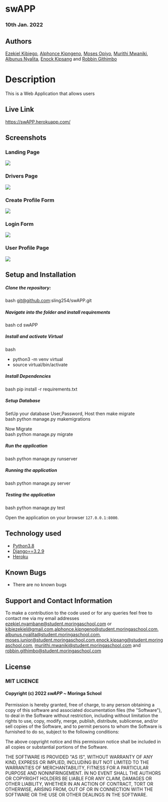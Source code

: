 # swAPP

### 10th Jan. 2022

## Authors 
  
[Ezekiel Kibiego](https://github.com/ezekielkibiego), [Alphonce Kipngeno](https://github.com/kips-alih), [Moses Opiyo](https://github.com/MosesOpiyo), [Murithi Mwaniki](https://github.com/sling254/), [Albunus Nyalita](https://github.com/albunus/), [Enock Kipsang](https://github.com/kipsang01/) and [Robbin Githimbo](https://github.com/RobbinGIT/)




  
# Description  

This is a Web Application that allows users

##  Live Link  
 
https://swAPP.herokuapp.com/  
## Screenshots 

### Landing Page
<img src="static/images/home.png">

### Drivers Page

<img src="static/images/hood.png">

### Create Profile Form

<img src="static/images/prof_form.png">

### Login Form

<img src="static/images/login.png">

### User Profile Page

<img src="static/images/prof.png">

## Setup and Installation  
  
##### Clone the repository:  

 bash 
 git@github.com:sling254/swAPP.git

##### Navigate into the folder and install requirements  
 bash 
cd swAPP

##### Install and activate Virtual  
 bash 
- python3 -m venv virtual 
- source virtual/bin/activate  
  
##### Install Dependencies  
 bash 
 pip install -r requirements.txt 
  
 ##### Setup Database  
  SetUp your database User,Password, Host then make migrate  
 bash 
python manage.py makemigrations
  
 Now Migrate  
 bash 
 python manage.py migrate 

##### Run the application  
 bash 
 python manage.py runserver 
 
##### Running the application  
 bash 
 python manage.py server 

##### Testing the application  
 bash 
 python manage.py test 

Open the application on your browser `127.0.0.1:8000`.  
  
  
## Technology used  
  
* [Python3.8](https://www.python.org/)  
* [Django==3.2.9](https://docs.djangoproject.com/en/2.2/)  
* [Heroku](https://heroku.com)  
  
  
## Known Bugs  
* There are no known bugs  
  
## Support and Contact Information 

To make a contribution to the code used or for any queries feel free to contact me via my email addresses ezekiel.nyambane@student.moringaschool.com or kibiezekiel@gmail.com,alphonce.kipngeno@student.moringaschool.com, albunus.nyalita@student.moringaschool.com, moses.junior@student.moringaschool.com,enock.kipsang@student.moringaschool.com, muriithi.mwaniki@student.moringaschool.com and robbin.githimbo@student.moringaschool.com

## License

### MIT LICENCE

#### Copyright (c) 2022 *swAPP* ~ Moringa School

Permission is hereby granted, free of charge, to any person obtaining a copy of this software and associated documentation files (the "Software"), to deal in the Software without restriction, including without limitation the rights to use, copy, modify, merge, publish, distribute, sublicense, and/or sell copies of the Software, and to permit persons to whom the Software is furnished to do so, subject to the following conditions:

The above copyright notice and this permission notice shall be included in all copies or substantial portions of the Software.

THE SOFTWARE IS PROVIDED "AS IS", WITHOUT WARRANTY OF ANY KIND, EXPRESS OR IMPLIED, INCLUDING BUT NOT LIMITED TO THE WARRANTIES OF MERCHANTABILITY, FITNESS FOR A PARTICULAR PURPOSE AND NONINFRINGEMENT. IN NO EVENT SHALL THE AUTHORS OR COPYRIGHT HOLDERS BE LIABLE FOR ANY CLAIM, DAMAGES OR OTHER LIABILITY, WHETHER IN AN ACTION OF CONTRACT, TORT OR 
OTHERWISE, ARISING FROM, OUT OF OR IN CONNECTION WITH THE SOFTWARE OR THE USE OR OTHER DEALINGS IN THE SOFTWARE.
